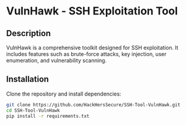 # VulnHawk - SSH Exploitation Tool

## Description
VulnHawk is a comprehensive toolkit designed for SSH exploitation. It includes features such as brute-force attacks, key injection, user enumeration, and vulnerability scanning.

## Installation
Clone the repository and install dependencies:

```bash
git clone https://github.com/HackHersSecure/SSH-Tool-VulnHawk.git
cd SSH-Tool-VulnHawk
pip install -r requirements.txt
